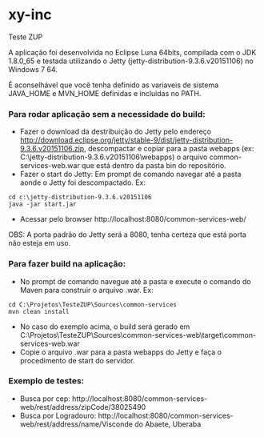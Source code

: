# xy-inc
Teste ZUP

A aplicação foi desenvolvida no Eclipse Luna 64bits, compilada com o JDK 1.8.0_65 e testada utilizando o Jetty (jetty-distribution-9.3.6.v20151106) no Windows 7 64.

É aconselhável que você tenha definido as variaveis de sistema JAVA_HOME e MVN_HOME definidas e incluidas no PATH.

### Para rodar aplicação sem a necessidade do build:

* Fazer o download da destribuição do Jetty pelo endereço http://download.eclipse.org/jetty/stable-9/dist/jetty-distribution-9.3.6.v20151106.zip, descompactar e copiar para a pasta webapps (ex: C:\jetty-distribution-9.3.6.v20151106\webapps) o arquivo common-services-web.war que está dentro da pasta bin do repositório.
* Fazer o start do Jetty: Em prompt de comando navegar até a pasta aonde o Jetty foi descompactado. Ex:
```
cd c:\jetty-distribution-9.3.6.v20151106
java -jar start.jar
```
* Acessar pelo browser http://localhost:8080/common-services-web/

OBS: A porta padrão do Jetty será a 8080, tenha certeza que está porta não esteja em uso.

### Para fazer build na aplicação:
* No prompt de comando navegue até a pasta e execute o comando do Maven para construir o arquivo .war. Ex:
```
cd C:\Projetos\TesteZUP\Sources\common-services
mvn clean install
```
* No caso do exemplo acima, o build será gerado em C:\Projetos\TesteZUP\Sources\common-services-web\target\common-services-web.war
* Copie o arquivo .war para a pasta webapps do Jetty e faça o procedimento de start do servidor.


### Exemplo de testes:

* Busca por cep: http://localhost:8080/common-services-web/rest/address/zipCode/38025490
* Busca por Logradouro: http://localhost:8080/common-services-web/rest/address/name/Visconde do Abaete, Uberaba 
